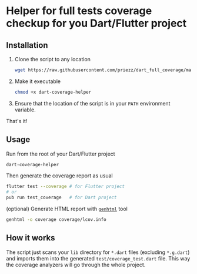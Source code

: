 # Helper for full tests coverage checkup for you Dart/Flutter project

## Installation

1. Clone the script to any location

    ```bash
    wget https://raw.githubusercontent.com/priezz/dart_full_coverage/master/dart-coverage-helper
    ```

2. Make it executable

    ```bash
    chmod +x dart-coverage-helper
    ```

3. Ensure that the location of the script is in your `PATH` environment variable.

That's it!

## Usage

Run from the root of your Dart/Flutter project

```bash
dart-coverage-helper
```

Then generate the coverage report as usual

```bash
flutter test --coverage # for Flutter project
# or
pub run test_coverage   # for Dart project
```

(optional) Generate HTML report with [`genhtml`](https://github.com/linux-test-project/lcov) tool

```bash
genhtml -o coverage coverage/lcov.info
```

## How it works

The script just scans your `lib` directory for `*.dart` files (excluding `*.g.dart`) and imports
them into the generated `test/coverage_test.dart` file. This way the coverage analyzers will go
through the whole project.
